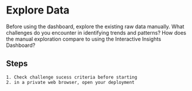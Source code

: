 # Explore Data

Before using the dashboard, explore the existing raw data manually. What challenges do you encounter in identifying trends and patterns? How does the manual exploration compare to using the Interactive Insights Dashboard? 

## Steps
    1. Check challenge sucess criteria before starting
    2. in a private web browser, open your deployment
    